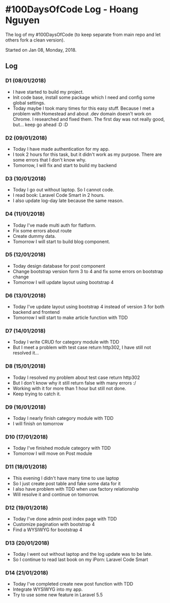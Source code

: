 # #100DaysOfCode Log - Hoang Nguyen
The log of my #100DaysOfCode (to keep separate from main repo and let others fork a clean version).

Started on Jan 08, Monday, 2018.

## Log

### D1 (08/01/2018)
- I have started to build my project.
- Init code base, install some package which I need and config some global settings.
- Today maybe I took many times for this easy stuff. Because I met a problem with Homestead and about .dev domain doesn't work on Chrome. I researched and fixed them. The first day was not really good, but... keep go ahead :D :D

### D2 (09/01/2018)
- Today I have made authentication for my app.
- I took 2 hours for this task, but it didn't work as my purpose. There are some errors that I don't know why.
- Tomorrow, I will fix and start to build my backend

### D3 (10/01/2018)
- Today I go out without laptop. So I cannot code.
- I read book: Laravel Code Smart in 2 hours.
- I also update log-day late because the same reason.

### D4 (11/01/2018)
- Today I've made multi auth for flatform.
- Fix some errors about route
- Create dummy data.
- Tomorrow I will start to build blog component.

### D5 (12/01/2018)
- Today design database for post component
- Change bootstrap version form 3 to 4 and fix some errors on bootstrap change
- Tomorrow I will update layout using bootstrap 4

### D6 (13/01/2018)
- Today I've update layout using bootstrap 4 instead of version 3 for both backend and frontend
- Tomorrow I will start to make article function with TDD

### D7 (14/01/2018)
- Today I write CRUD for category module with TDD
- But I meet a problem with test case return http302, I have still not resolved it...

### D8 (15/01/2018)
- Today I resolved my problem about test case return http302
- But I don't know why it still return false with many errors :/
- Working with it for more than 1 hour but still not done.
- Keep trying to catch it.

### D9 (16/01/2018)
- Today I nearly finish category module with TDD
- I will finish on tomorrow

### D10 (17/01/2018)
- Today I've finished module category with TDD
- Tomorrow I will move on Post module

### D11 (18/01/2018)
- This evening I didn't have many time to use laptop
- So I just create post table and fake some data for it
- I also have problem with TDD when use factory relationship
- Will resolve it and continue on tomorrow.

### D12 (19/01/2018)
- Today I've done admin post index page with TDD
- Customize pagination with bootstrap 4
- Find a WYSIWYG for bootstrap 4

### D13 (20/01/2018)
- Today I went out without laptop and the log update was to be late.
- So I continue to read last book on my iPorn: Laravel Code Smart

### D14 (21/01/2018)
- Today I've completed create new post function with TDD
- Integrate WYSIWYG into my app.
- Try to use some new feature in Laravel 5.5

